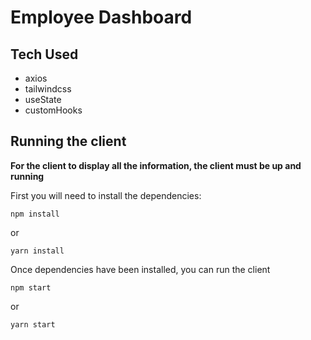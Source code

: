 # Employee Dashboard

## Tech Used
- axios
- tailwindcss
- useState
- customHooks

## Running the client

**For the client to display all the information, the client must be up and running**

First you will need to install the dependencies:

``npm install``

or

``yarn install``


Once dependencies have been installed, you can run the client

``npm start``

or

``yarn start``

